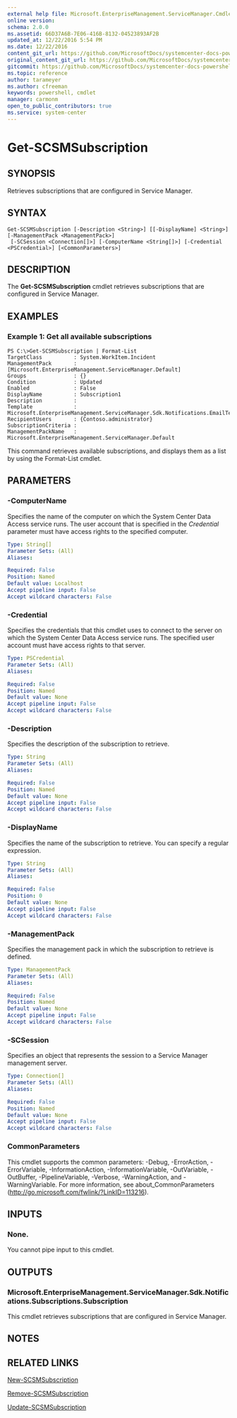 ```yaml
---
external help file: Microsoft.EnterpriseManagement.ServiceManager.Cmdlets.dll-Help.xml
online version: 
schema: 2.0.0
ms.assetid: 66D37A6B-7E06-416B-8132-04523893AF2B
updated_at: 12/22/2016 5:54 PM
ms.date: 12/22/2016
content_git_url: https://github.com/MicrosoftDocs/systemcenter-docs-powershell/blob/live/systemcenter-cmdlets/SystemCenter2016/ServiceManager/vlatest/Get-SCSMSubscription.md
original_content_git_url: https://github.com/MicrosoftDocs/systemcenter-docs-powershell/blob/live/systemcenter-cmdlets/SystemCenter2016/ServiceManager/vlatest/Get-SCSMSubscription.md
gitcommit: https://github.com/MicrosoftDocs/systemcenter-docs-powershell/blob/17c3a51bd892aad46c731d9f381f0704b4815004/systemcenter-cmdlets/SystemCenter2016/ServiceManager/vlatest/Get-SCSMSubscription.md
ms.topic: reference
author: tarameyer
ms.author: cfreeman
keywords: powershell, cmdlet
manager: carmonm
open_to_public_contributors: true
ms.service: system-center
---
```


# Get-SCSMSubscription

## SYNOPSIS
Retrieves subscriptions that are configured in Service Manager.

## SYNTAX

```
Get-SCSMSubscription [-Description <String>] [[-DisplayName] <String>] [-ManagementPack <ManagementPack>]
 [-SCSession <Connection[]>] [-ComputerName <String[]>] [-Credential <PSCredential>] [<CommonParameters>]
```

## DESCRIPTION
The **Get-SCSMSubscription** cmdlet retrieves subscriptions that are configured in Service Manager.

## EXAMPLES

### Example 1: Get all available subscriptions
```
PS C:\>Get-SCSMSubscription | Format-List
TargetClass          : System.WorkItem.Incident
ManagementPack       : [Microsoft.EnterpriseManagement.ServiceManager.Default] 
Groups               : {}
Condition            : Updated
Enabled              : False
DisplayName          : Subscription1
Description          : 
Template             : 
Microsoft.EnterpriseManagement.ServiceManager.Sdk.Notifications.EmailTemplate
RecipientUsers       : {Contoso.administrator}
SubscriptionCriteria : 
ManagementPackName   : Microsoft.EnterpriseManagement.ServiceManager.Default
```

This command retrieves available subscriptions, and displays them as a list by using the Format-List cmdlet.

## PARAMETERS

### -ComputerName
Specifies the name of the computer on which the System Center Data Access service runs.
The user account that is specified in the *Credential* parameter must have access rights to the specified computer.

```yaml
Type: String[]
Parameter Sets: (All)
Aliases: 

Required: False
Position: Named
Default value: Localhost
Accept pipeline input: False
Accept wildcard characters: False
```

### -Credential
Specifies the credentials that this cmdlet uses to connect to the server on which the System Center Data Access service runs.
The specified user account must have access rights to that server.

```yaml
Type: PSCredential
Parameter Sets: (All)
Aliases: 

Required: False
Position: Named
Default value: None
Accept pipeline input: False
Accept wildcard characters: False
```

### -Description
Specifies the description of the subscription to retrieve.

```yaml
Type: String
Parameter Sets: (All)
Aliases: 

Required: False
Position: Named
Default value: None
Accept pipeline input: False
Accept wildcard characters: False
```

### -DisplayName
Specifies the name of the subscription to retrieve.
You can specify a regular expression.

```yaml
Type: String
Parameter Sets: (All)
Aliases: 

Required: False
Position: 0
Default value: None
Accept pipeline input: False
Accept wildcard characters: False
```

### -ManagementPack
Specifies the management pack in which the subscription to retrieve is defined.

```yaml
Type: ManagementPack
Parameter Sets: (All)
Aliases: 

Required: False
Position: Named
Default value: None
Accept pipeline input: False
Accept wildcard characters: False
```

### -SCSession
Specifies an object that represents the session to a Service Manager management server.

```yaml
Type: Connection[]
Parameter Sets: (All)
Aliases: 

Required: False
Position: Named
Default value: None
Accept pipeline input: False
Accept wildcard characters: False
```

### CommonParameters
This cmdlet supports the common parameters: -Debug, -ErrorAction, -ErrorVariable, -InformationAction, -InformationVariable, -OutVariable, -OutBuffer, -PipelineVariable, -Verbose, -WarningAction, and -WarningVariable. For more information, see about_CommonParameters (http://go.microsoft.com/fwlink/?LinkID=113216).

## INPUTS

### None.
You cannot pipe input to this cmdlet.

## OUTPUTS

### Microsoft.EnterpriseManagement.ServiceManager.Sdk.Notifications.Subscriptions.Subscription
This cmdlet retrieves subscriptions that are configured in Service Manager.

## NOTES

## RELATED LINKS

[New-SCSMSubscription](xref:SystemCenter2016/ServiceManager/vlatest/New-SCSMSubscription.md)

[Remove-SCSMSubscription](xref:SystemCenter2016/ServiceManager/vlatest/Remove-SCSMSubscription.md)

[Update-SCSMSubscription](xref:SystemCenter2016/ServiceManager/vlatest/Update-SCSMSubscription.md)

